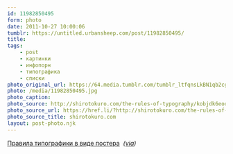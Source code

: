 ```yaml
---
id: 11982850495
form: photo
date: 2011-10-27 10:00:06
tumblr: https://untitled.urbansheep.com/post/11982850495/
title:
tags:
    - post
    - картинки
    - инфопорн
    - типографика
    - списки
photo_original_url: https://64.media.tumblr.com/tumblr_ltfqnsLkBN1qb2cg0o1_1280.jpg
photo: /media/11982850495.jpg
photo_caption: 
photo_source: http://shirotokuro.com/the-rules-of-typography/kobjdk6eooujtzmfs2prrek6o1_1280/
photo_source_url: https://href.li/?http://shirotokuro.com/the-rules-of-typography/kobjdk6eooujtzmfs2prrek6o1_1280/
photo_source_title: shirotokuro.com
layout: post-photo.njk
---
```


<p><a href="http://shirotokuro.com/the-rules-of-typography/kobjdk6eooujtzmfs2prrek6o1_1280/">Правила типографики в виде постера</a>&nbsp; <em>(<a href="http://curiositycounts.com/post/11745438686">via</a>)</em></p>
